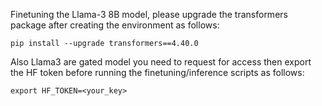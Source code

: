 Finetuning the Llama-3 8B model, please upgrade the transformers package after creating the environment as follows:
```
pip install --upgrade transformers==4.40.0
```

Also Llama3 are gated model you need to request for access then export the HF token before running the finetuning/inference scripts as follows:
```
export HF_TOKEN=<your_key>
```